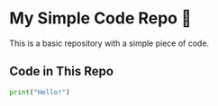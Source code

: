 # My Simple Code Repo 🚀  

This is a basic repository with a simple piece of code.  

## Code in This Repo  
```python
print("Hello!")
